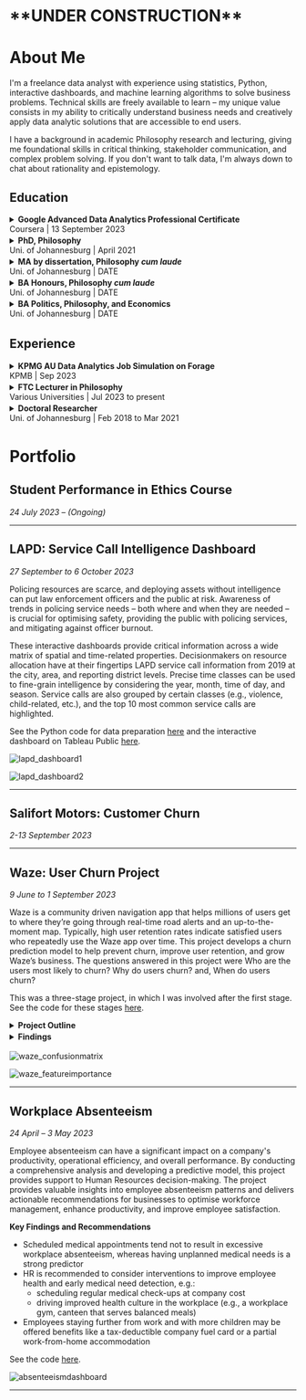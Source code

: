 <h1>**UNDER CONSTRUCTION**</h1>

<h1>About Me</h1>

<p>I'm a freelance data analyst with experience using statistics, Python, interactive dashboards, and machine learning algorithms to solve business problems. Technical skills are freely available to learn &ndash; my unique value consists in my ability to critically understand business needs and creatively apply data analytic solutions that are accessible to end users.</p>

<p>I have a background in academic Philosophy research and lecturing, giving me foundational skills in critical thinking, stakeholder communication, and complex problem solving. If you don't want to talk data, I'm always down to chat about rationality and epistemology.</p>

<h2>Education</h2>

<style>
summary {
    margin-bottom: 3px;
}
</style>

<details>
   <summary>
      <strong>Google Advanced Data Analytics Professional Certificate</strong> <br/>Coursera | 13 September 2023
   </summary>

   <ul>
      <li>This is what I did in the course.</li>
      <li>And then I did this.</li>
   </ul>
</details>

<details>
   <summary>
      <strong>PhD, Philosophy</strong><br/>Uni. of Johannesburg | April 2021
   </summary>

   <ul>
      <li>This is what I did in my PhD.</li>
   </ul>
</details>

<details>
  <summary>
    <strong>MA by dissertation, Philosophy <em>cum laude</em></strong><br/>Uni. of Johannesburg | DATE
  </summary>

  <ul>
    <li>This is what I did in my MA.</li>
  </ul>
</details>

<details>
   <summary>
     <strong>BA Honours, Philosophy <em>cum laude</em></strong><br/>Uni. of Johannesburg | DATE
   </summary>

   <ul>
      <li>This is what I did in my Honours.</li>
   </ul>
</details>

<details>
  <summary>
    <strong>BA Politics, Philosophy, and Economics</strong><br/>Uni. of Johannesburg | DATE
  </summary>

  <ul>
    <li>This is what I did in my Bachelors.</li>
  </ul>
</details>

<h2>Experience</h2>

<details>
  <summary>
    <strong>KPMG AU Data Analytics Job Simulation on Forage</strong><br/>KPMB | Sep 2023
  </summary>

   <ul>
      <li>Completed a simulation focused on advising a client on customer targeting with the Data, Analytics & Modelling team</li>
      <li>Assessed data quality and completeness in preparation for analysis</li>
      <li>Analysed data to target high-value customers based on demographics and attributes</li>
      <li>Developed dashboards to communicate findings with visuals</li>
   </ul>
</details>

<details>
  <summary>
    <strong>FTC Lecturer in Philosophy</strong><br/>Various Universities | Jul 2023 to present
   </summary>

  <ul>
    <li>I taught stuff.</li>
  </ul>
</details>

<details>
  <summary>
    <strong>Doctoral Researcher</strong><br/>Uni. of Johannesburg | Feb 2018 to Mar 2021
  </summary>

   <ul>
      <li>I researched stuff.</li>
   </ul>
</details>

<h1>Portfolio</h1>

<h2>Student Performance in Ethics Course</h2>

_24 July 2023 – (Ongoing)_

---

<h2><strong>LAPD</strong>: Service Call Intelligence Dashboard</h2>

_27 September to 6 October 2023_

Policing resources are scarce, and deploying assets without intelligence can put law enforcement officers and the public at risk. Awareness of trends in policing service needs – both where and when they are needed – is crucial for optimising safety, providing the public with policing services, and mitigating against officer burnout.

These interactive dashboards provide critical information across a wide matrix of spatial and time-related properties. Decisionmakers on resource allocation have at their fingertips LAPD service call information from 2019 at the city, area, and reporting district levels. Precise time classes can be used to fine-grain intelligence by considering the year, month, time of day, and season. Service calls are also grouped by certain classes (e.g., violence, child-related, etc.), and the top 10 most common service calls are highlighted.

See the Python code for data preparation [here](https://github.com/DStrix66/lapd-dashboard/blob/main/lapd_eda.ipynb) and the interactive dashboard on Tableau Public [here](https://public.tableau.com/app/profile/david.scholtz/viz/LAPDServiceCalls2019-2023fin/Story1).

![lapd_dashboard1](/portfolio_images/lapd1.png)

![lapd_dashboard2](/portfolio_images/lapd2.png)

---

<h2><strong>Salifort Motors</strong>: Customer Churn</h2>

_2-13 September 2023_

---

<h2><strong>Waze</strong>: User Churn Project</h2>

_9 June to 1 September 2023_

Waze is a community driven navigation app that helps millions of users get to where they’re going through real-time road alerts and an up-to-the-moment map.
Typically, high user retention rates indicate satisfied users who repeatedly use the Waze app over time. This project develops a churn prediction model to help prevent churn, improve user retention, and grow Waze’s business. The questions answered in this project were Who are the users most likely to churn? Why do users churn? and, When do users churn?

This was a three-stage project, in which I was involved after the first stage. See the code for these stages [here](https://github.com/DStrix66/waze-user-churn.git).

<details>
<summary><strong>Project Outline</strong></summary>

<h3><strong>Stage 1: Project proposal</strong> (not involved)</h3>

1. Data was imported and explored for useful user churn information
2. A project proposal was accepted by Waze for an in-depth EDA (stage 2), statistical testing (stage 3), and predictive modelling (stages 4 & 5)

<h3><strong>Stage 2: EDA</strong> (9-12 June 2023)</h3>

1. Churn rate is highest for users who didn’t drive using the app much in the last month
2. Device types had similar churn rates
3. Key conclusion: Statistical tests need to be run on variable classes (e.g., device used) to determine significant relationships with churn

<h3><strong>Stage 3: Two-sample hypothesis test</strong> (24-28 June 2023)</h3>

1. Calculations show that iPhone users have a higher average use of the app compared to Android users
2. However, this difference is not statistically significant
3. Key conclusion: More marketing-relevant data is needed for statistically examining churn by device use and other variables.

<h3><strong>Stage 4:Logistic regression analysis</strong> (17-20 July 2023)</h3>

1. Ran a binomial logistic regression with slightly better than benchmark precision but very low recall
2. Contrary to what was expected from EDA findings, the amount of driving was the second-least-important variable for predicting churn

<h3><strong>Stage 5: Predictive classification models</strong> (28 August to 1 September 2023)</h3>

1. Features of interest were extracted, and a random forest model and a GBM model on predicting user churn were developed and performances compared
2. The GBM outperformed the random forest model, and it had similar levels of precision and accuracy to the logistic regression, with a much better (though still unsatisfactory) recall score
3. The models confirmed the insufficiency of the data and the need for driver-level data collection (e.g., drive times and geographic information) and user interaction with the app (e.g., input a road hazard).

</details>

<details>
<summary><strong>Findings</strong></summary>

It was established that the data is insufficient for reliably predicting user churn and that further granular data is needed on app usage and geography. Given the data, it could be determined that users who are professional drivers and who use the app more in a month are the biggest predictors of whether a user will churn or be retained.

</details>

![waze_confusionmatrix](/portfolio_images/waze_gbm_cm.png)

![waze_featureimportance](/portfolio_images/waze_gbm_feature_importance.png)

---

<h2><strong>Workplace Absenteeism</strong></h2>

_24 April – 3 May 2023_

Employee absenteeism can have a significant impact on a company's productivity, operational efficiency, and overall performance. By conducting a comprehensive analysis and developing a predictive model, this project provides support to Human Resources decision-making. The project provides valuable insights into employee absenteeism patterns and delivers actionable recommendations for businesses to optimise workforce management, enhance productivity, and improve employee satisfaction.

**Key Findings and Recommendations**

- Scheduled medical appointments tend not to result in excessive workplace absenteeism, whereas having unplanned medical needs is a strong predictor
- HR is recommended to consider interventions to improve employee health and early medical need detection, e.g.:
  - scheduling regular medical check-ups at company cost
  - driving improved health culture in the workplace (e.g., a workplace gym, canteen that serves balanced meals)
- Employees staying further from work and with more children may be offered benefits like a tax-deductible company fuel card or a partial work-from-home accommodation

See the code [here](www.link.com).

![absenteeismdashboard](/portfolio_images/absenteeism.png)

---
